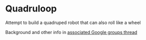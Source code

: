# Quadruloop
Attempt to build a quadruped robot that can also roll like a wheel

Background and other info in [associated Google groups thread](https://groups.google.com/forum/#!topic/swindon-hackspace/5EGW0fVdnZM)
